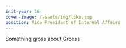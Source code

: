 ```yaml
---
init-year: 16
cover-image: /assets/img/like.jpg
position: Vice President of Internal Affairs
---
```

Something gross about Groess
